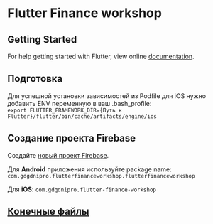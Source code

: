 # Flutter Finance workshop

## Getting Started

For help getting started with Flutter, view online
[documentation](https://flutter.io/).

## Подготовка

Для успешной установки зависимостей из Podfile для iOS нужно добавить ENV переменную в ваш .bash_profile:  
`export FLUTTER_FRAMEWORK_DIR={Путь к Flutter}/flutter/bin/cache/artifacts/engine/ios`

## Создание проекта Firebase

Создайте [новый проект Firebase](https://console.firebase.google.com/).

Для **Android** приложения используйте package name:
`com.gdgdnipro.flutterfinanceworkshop.flutterfinanceworkshop`

Для **iOS**:
`com.gdgdnipro.flutter-finance-workshop`

## [Конечные файлы](http://bit.ly/GDGFinanceGist)

